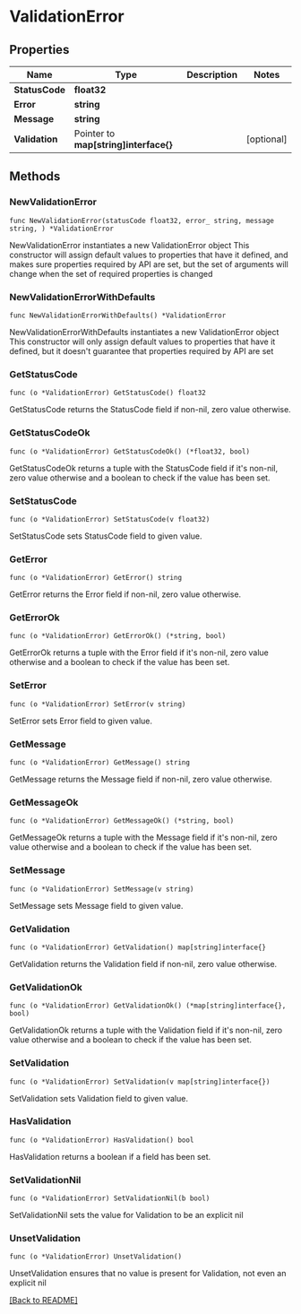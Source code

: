# ValidationError

## Properties

Name | Type | Description | Notes
------------ | ------------- | ------------- | -------------
**StatusCode** | **float32** |  | 
**Error** | **string** |  | 
**Message** | **string** |  | 
**Validation** | Pointer to **map[string]interface{}** |  | [optional] 

## Methods

### NewValidationError

`func NewValidationError(statusCode float32, error_ string, message string, ) *ValidationError`

NewValidationError instantiates a new ValidationError object
This constructor will assign default values to properties that have it defined,
and makes sure properties required by API are set, but the set of arguments
will change when the set of required properties is changed

### NewValidationErrorWithDefaults

`func NewValidationErrorWithDefaults() *ValidationError`

NewValidationErrorWithDefaults instantiates a new ValidationError object
This constructor will only assign default values to properties that have it defined,
but it doesn't guarantee that properties required by API are set

### GetStatusCode

`func (o *ValidationError) GetStatusCode() float32`

GetStatusCode returns the StatusCode field if non-nil, zero value otherwise.

### GetStatusCodeOk

`func (o *ValidationError) GetStatusCodeOk() (*float32, bool)`

GetStatusCodeOk returns a tuple with the StatusCode field if it's non-nil, zero value otherwise
and a boolean to check if the value has been set.

### SetStatusCode

`func (o *ValidationError) SetStatusCode(v float32)`

SetStatusCode sets StatusCode field to given value.


### GetError

`func (o *ValidationError) GetError() string`

GetError returns the Error field if non-nil, zero value otherwise.

### GetErrorOk

`func (o *ValidationError) GetErrorOk() (*string, bool)`

GetErrorOk returns a tuple with the Error field if it's non-nil, zero value otherwise
and a boolean to check if the value has been set.

### SetError

`func (o *ValidationError) SetError(v string)`

SetError sets Error field to given value.


### GetMessage

`func (o *ValidationError) GetMessage() string`

GetMessage returns the Message field if non-nil, zero value otherwise.

### GetMessageOk

`func (o *ValidationError) GetMessageOk() (*string, bool)`

GetMessageOk returns a tuple with the Message field if it's non-nil, zero value otherwise
and a boolean to check if the value has been set.

### SetMessage

`func (o *ValidationError) SetMessage(v string)`

SetMessage sets Message field to given value.


### GetValidation

`func (o *ValidationError) GetValidation() map[string]interface{}`

GetValidation returns the Validation field if non-nil, zero value otherwise.

### GetValidationOk

`func (o *ValidationError) GetValidationOk() (*map[string]interface{}, bool)`

GetValidationOk returns a tuple with the Validation field if it's non-nil, zero value otherwise
and a boolean to check if the value has been set.

### SetValidation

`func (o *ValidationError) SetValidation(v map[string]interface{})`

SetValidation sets Validation field to given value.

### HasValidation

`func (o *ValidationError) HasValidation() bool`

HasValidation returns a boolean if a field has been set.

### SetValidationNil

`func (o *ValidationError) SetValidationNil(b bool)`

 SetValidationNil sets the value for Validation to be an explicit nil

### UnsetValidation
`func (o *ValidationError) UnsetValidation()`

UnsetValidation ensures that no value is present for Validation, not even an explicit nil

[[Back to README]](../../README.md)


